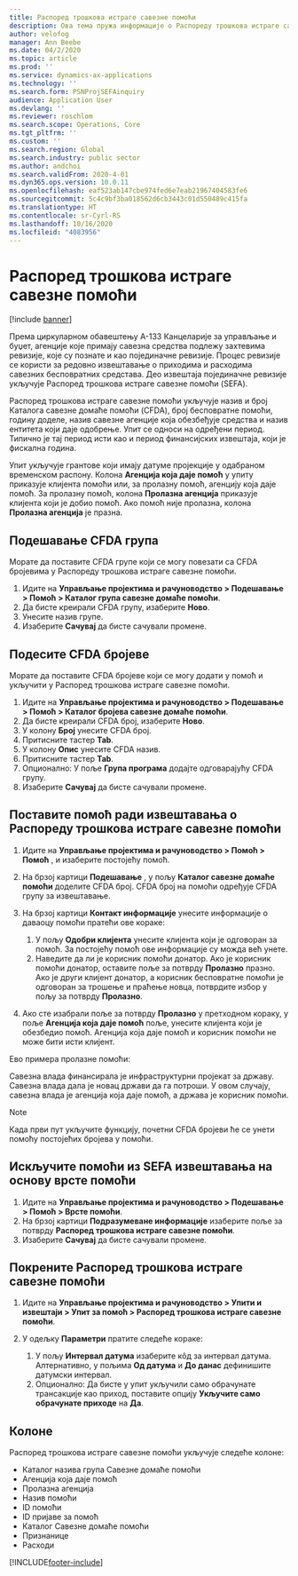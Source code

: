 ```yaml
---
title: Распоред трошкова истраге савезне помоћи
description: Ова тема пружа информације о Распореду трошкова истраге савезне помоћи.
author: velofog
manager: Ann Beebe
ms.date: 04/2/2020
ms.topic: article
ms.prod: ''
ms.service: dynamics-ax-applications
ms.technology: ''
ms.search.form: PSNProjSEFAinquiry
audience: Application User
ms.devlang: ''
ms.reviewer: roschlom
ms.search.scope: Operations, Core
ms.tgt_pltfrm: ''
ms.custom: ''
ms.search.region: Global
ms.search.industry: public sector
ms.author: andchoi
ms.search.validFrom: 2020-4-01
ms.dyn365.ops.version: 10.0.11
ms.openlocfilehash: eaf523ab147cbe974fed6e7eab21967404583fe6
ms.sourcegitcommit: 5c4c9bf3ba018562d6cb3443c01d550489c415fa
ms.translationtype: HT
ms.contentlocale: sr-Cyrl-RS
ms.lasthandoff: 10/16/2020
ms.locfileid: "4083956"
---
```

# <a name="schedule-of-expenditures-of-federal-awards-inquiry"></a>Распоред трошкова истраге савезне помоћи

[!include [banner](../includes/banner.md)]

Према циркуларном обавештењу А-133 Канцеларије за управљање и буџет, агенције које примају савезна средства подлежу захтевима ревизије, које су познате и као појединачне ревизије. Процес ревизије се користи за редовно извештавање о приходима и расходима савезних бесповратних средстава. Део извештаја појединачне ревизије укључује Распоред трошкова истраге савезне помоћи (SEFA).

Распоред трошкова истраге савезне помоћи укључује назив и број Каталога савезне домаће помоћи (CFDA), број бесповратне помоћи, годину доделе, назив савезне агенције која обезбеђује средства и назив ентитета који даје одобрење. Упит се односи на одређени период. Типично је тај период исти као и период финансијских извештаја, који је фискална година.

Упит укључује грантове који имају датуме пројекције у одабраном временском распону. Колона **Агенција која даје помоћ** у упиту приказује клијента помоћи или, за пролазну помоћ, агенцију која даје помоћ. За пролазну помоћ, колона **Пролазна агенција** приказује клијента који је добио помоћ. Ако помоћ није пролазна, колона **Пролазна агенција** је празна.

## <a name="set-up-the-cfda-clusters"></a>Подешавање CFDA група

Морате да поставите CFDA групе који се могу повезати са CFDA бројевима у Распореду трошкова истраге савезне помоћи.

1. Идите на **Управљање пројектима и рачуноводство \> Подешавање \> Помоћ \> Каталог група савезне домаће помоћи**.
2. Да бисте креирали CFDA групу, изаберите **Ново**.
3. Унесите назив групе.
4. Изаберите **Сачувај** да бисте сачували промене.

## <a name="set-up-cfda-numbers"></a>Подесите CFDA бројеве

Морате да поставите CFDA бројеве који се могу додати у помоћ и укључити у Распоред трошкова истраге савезне помоћи.

1. Идите на **Управљање пројектима и рачуноводство \> Подешавање \> Помоћ \> Каталог бројева савезне домаће помоћи**.
2. Да бисте креирали CFDA број, изаберите **Ново**.
3. У колону **Број** унесите CFDA број.
4. Притисните тастер **Tab**.
5. У колону **Опис** унесите CFDA назив.
6. Притисните тастер **Tab**.
7. Опционално: У поље **Група програма** додајте одговарајућу CFDA групу.
8. Изаберите **Сачувај** да бисте сачували промене.

## <a name="set-up-grants-to-report-for-the-schedule-of-expenditures-of-federal-awards-inquiry"></a>Поставите помоћ ради извештавања о Распореду трошкова истраге савезне помоћи

1. Идите на **Управљање пројектима и рачуноводство \> Помоћ \> Помоћ** , и изаберите постојећу помоћ.
2. На брзој картици **Подешавање** , у пољу **Каталог савезне домаће помоћи** доделите CFDA број. CFDA број на помоћи одређује CFDA групу за извештавање.
3. На брзој картици **Контакт информације** унесите информације о даваоцу помоћи пратећи ове кораке:

    1. У пољу **Одобри клијента** унесите клијента који је одговоран за помоћ. За постојећу помоћ ове информације су можда већ унете.
    2. Наведите да ли је корисник помоћи донатор. Ако је корисник помоћи донатор, оставите поље за потврду **Пролазно** празно. Ако је други клијент донатор, а корисник бесповратне помоћи је одговоран за трошење и праћење новца, потврдите избор у пољу за потврду **Пролазно**.

4. Ако сте изабрали поље за потврду **Пролазно** у претходном кораку, у поље **Агенција која даје помоћ** поље, унесите клијента који је обезбедио помоћ. Агенција која даје помоћ и корисник помоћи не може бити исти клијент.

Ево примера пролазне помоћи:

Савезна влада финансирала је инфраструктурни пројекат за државу. Савезна влада дала је новац држави да га потроши. У овом случају, савезна влада је агенција која даје помоћ, а држава је корисник помоћи.

> [!NOTE] 
> Када први пут укључите функцију, почетни CFDA бројеви ће се унети помоћу постојећих бројева у помоћи.

## <a name="exclude-grants-from-sefa-reporting-based-on-the-grant-type"></a>Искључите помоћи из SEFA извештавања на основу врсте помоћи

1. Идите на **Управљање пројектима и рачуноводство \> Подешавање \> Помоћ \> Врсте помоћи**.
2. На брзој картици **Подразумеване информације** изаберите поље за потврду **Распоред трошкова истраге савезне помоћи**.
3. Изаберите **Сачувај** да бисте сачували промене.

## <a name="run-the-schedule-of-expenditures-of-federal-awards-inquiry"></a>Покрените Распоред трошкова истраге савезне помоћи

1. Идите на **Управљање пројектима и рачуноводство \> Упити и извештаји \> Упит за помоћ \> Распоред трошкова истраге савезне помоћи**.
2. У одељку **Параметри** пратите следеће кораке:

    1. У пољу **Интервал датума** изаберите кôд за интервал датума. Алтернативно, у пољима **Од датума** и **До данас** дефинишите датумски интервал.
    2. Опционално: Да бисте у упит укључили само обрачунате трансакције као приход, поставите опцију **Укључите само обрачунате приходе** на **Да**.

## <a name="columns"></a>Колоне

Распоред трошкова истраге савезне помоћи укључује следеће колоне:

- Каталог назива група Савезне домаће помоћи
- Агенција која даје помоћ
- Пролазна агенција
- Назив помоћи
- ID помоћи
- ID пријаве за помоћ
- Каталог Савезне домаће помоћи
- Признанице
- Расходи


[!INCLUDE[footer-include](../includes/footer-banner.md)]